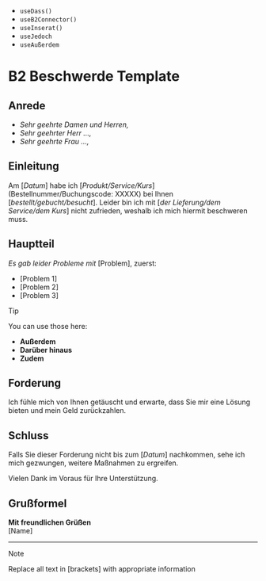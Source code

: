 - `useDass()`
- `useB2Connector()`
- `useInserat()`
- `useJedoch`
- `useAußerdem`

# B2 Beschwerde Template

## Anrede
- *Sehr geehrte Damen und Herren,*
- *Sehr geehrter Herr ...,*
- *Sehr geehrte Frau ...,*

## Einleitung
Am [*Datum*] habe ich [*Produkt/Service/Kurs*] (Bestellnummer/Buchungscode: XXXXX) bei Ihnen [*bestellt/gebucht/besucht*]. Leider bin ich mit [*der Lieferung/dem Service/dem Kurs*] nicht zufrieden, weshalb ich mich hiermit beschweren muss.

## Hauptteil
*Es gab leider Probleme mit* [Problem], zuerst:
- [Problem 1] 
- [Problem 2]
- [Problem 3]

> [!TIP]
> You can use those here:
- **Außerdem**
- **Darüber hinaus**
- **Zudem**
## Forderung
Ich fühle mich von Ihnen getäuscht und erwarte, dass Sie mir eine Lösung bieten und mein Geld zurückzahlen.

## Schluss
Falls Sie dieser Forderung nicht bis zum [*Datum*] nachkommen, sehe ich mich gezwungen, weitere Maßnahmen zu ergreifen.

Vielen Dank im Voraus für Ihre Unterstützung.

## Grußformel
**Mit freundlichen Grüßen**  
[Name]

---

> [!Note]
> Replace all text in [brackets] with appropriate information